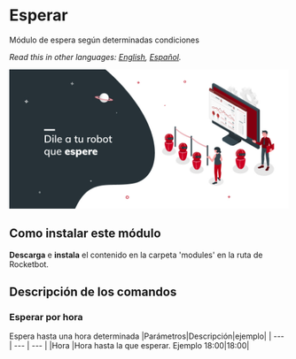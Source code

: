 # Esperar
  
Módulo de espera según determinadas condiciones  

*Read this in other languages: [English](Manual_Wait.md), [Español](Manual_Wait.es.md).*
  
![banner](imgs/Banner_Wait.png)
## Como instalar este módulo
  
__Descarga__ e __instala__ el contenido en la carpeta 'modules' en la ruta de Rocketbot.  



## Descripción de los comandos

### Esperar por hora
  
Espera hasta una hora determinada
|Parámetros|Descripción|ejemplo|
| --- | --- | --- |
|Hora |Hora hasta la que esperar. Ejemplo 18:00|18:00|
